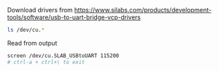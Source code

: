 Download drivers from https://www.silabs.com/products/development-tools/software/usb-to-uart-bridge-vcp-drivers

```bash
ls /dev/cu.*
```

Read from output
```bash
screen /dev/cu.SLAB_USBtoUART 115200
# ctrl-a + ctrl+\ to exit
```

